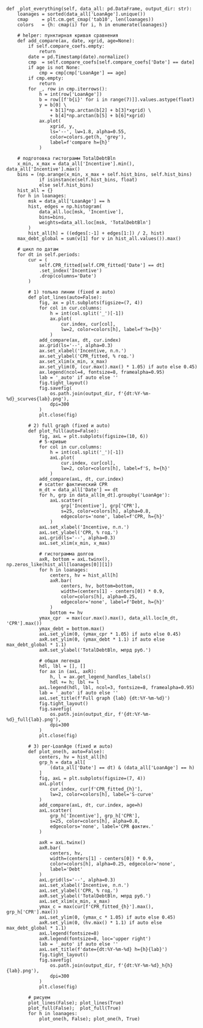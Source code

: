     def _plot_everything(self, data_all: pd.DataFrame, output_dir: str):
        loanages = sorted(data_all['LoanAge'].unique())
        cmap     = plt.cm.get_cmap('tab10', len(loanages))
        colors   = {h: cmap(i) for i, h in enumerate(loanages)}

        # helper: пунктирная кривая сравнения
        def add_compare(ax, date, xgrid, age=None):
            if self.compare_coefs.empty:
                return
            date = pd.Timestamp(date).normalize()
            cmp  = self.compare_coefs[self.compare_coefs['Date'] == date]
            if age is not None:
                cmp = cmp[cmp['LoanAge'] == age]
            if cmp.empty:
                return
            for _, row in cmp.iterrows():
                h = int(row['LoanAge'])
                b = row[[f'b{i}' for i in range(7)]].values.astype(float)
                y = b[0] \
                    + b[1]*np.arctan(b[2] + b[3]*xgrid) \
                    + b[4]*np.arctan(b[5] + b[6]*xgrid)
                ax.plot(
                    xgrid, y,
                    ls='--', lw=1.8, alpha=0.55,
                    color=colors.get(h, 'grey'),
                    label=f'compare h={h}'
                )

        # подготовка гистограмм TotalDebtBln
        x_min, x_max = data_all['Incentive'].min(), data_all['Incentive'].max()
        bins = (np.arange(x_min, x_max + self.hist_bins, self.hist_bins)
                if isinstance(self.hist_bins, float)
                else self.hist_bins)
        hist_all = {}
        for h in loanages:
            msk = data_all['LoanAge'] == h
            hist, edges = np.histogram(
                data_all.loc[msk, 'Incentive'],
                bins=bins,
                weights=data_all.loc[msk, 'TotalDebtBln']
            )
            hist_all[h] = ((edges[:-1] + edges[1:]) / 2, hist)
        max_debt_global = sum(v[1] for v in hist_all.values()).max()

        # цикл по датам
        for dt in self.periods:
            cur = (
                self.CPR_fitted[self.CPR_fitted['Date'] == dt]
                .set_index('Incentive')
                .drop(columns='Date')
            )

            # 1) только линии (fixed и auto)
            def plot_lines(auto=False):
                fig, ax = plt.subplots(figsize=(7, 4))
                for col in cur.columns:
                    h = int(col.split('_')[-1])
                    ax.plot(
                        cur.index, cur[col],
                        lw=2, color=colors[h], label=f'h={h}'
                    )
                add_compare(ax, dt, cur.index)
                ax.grid(ls='--', alpha=0.3)
                ax.set_xlabel('Incentive, п.п.')
                ax.set_ylabel('CPR_fitted, % год.')
                ax.set_xlim(x_min, x_max)
                ax.set_ylim(0, (cur.max().max() * 1.05) if auto else 0.45)
                ax.legend(ncol=4, fontsize=8, framealpha=0.95)
                lab = '_auto' if auto else ''
                fig.tight_layout()
                fig.savefig(
                    os.path.join(output_dir, f'{dt:%Y-%m-%d}_scurves{lab}.png'),
                    dpi=300
                )
                plt.close(fig)

            # 2) full graph (fixed и auto)
            def plot_full(auto=False):
                fig, axL = plt.subplots(figsize=(10, 6))
                # S-кривые
                for col in cur.columns:
                    h = int(col.split('_')[-1])
                    axL.plot(
                        cur.index, cur[col],
                        lw=2, color=colors[h], label=f'S, h={h}'
                    )
                add_compare(axL, dt, cur.index)
                # scatter фактический CPR
                m_dt = data_all['Date'] == dt
                for h, grp in data_all[m_dt].groupby('LoanAge'):
                    axL.scatter(
                        grp['Incentive'], grp['CPR'],
                        s=25, color=colors[h], alpha=0.8,
                        edgecolors='none', label=f'CPR, h={h}'
                    )
                axL.set_xlabel('Incentive, п.п.')
                axL.set_ylabel('CPR, % год.')
                axL.grid(ls='--', alpha=0.3)
                axL.set_xlim(x_min, x_max)

                # гистограмма долгов
                axR, bottom = axL.twinx(), np.zeros_like(hist_all[loanages[0]][1])
                for h in loanages:
                    centers, hv = hist_all[h]
                    axR.bar(
                        centers, hv, bottom=bottom,
                        width=(centers[1] - centers[0]) * 0.9,
                        color=colors[h], alpha=0.25,
                        edgecolor='none', label=f'Debt, h={h}'
                    )
                    bottom += hv
                ymax_cpr  = max(cur.max().max(), data_all.loc[m_dt, 'CPR'].max())
                ymax_debt = bottom.max()
                axL.set_ylim(0, (ymax_cpr * 1.05) if auto else 0.45)
                axR.set_ylim(0, (ymax_debt * 1.1) if auto else max_debt_global * 1.1)
                axR.set_ylabel('TotalDebtBln, млрд руб.')

                # общая легенда
                hdl, lbl = [], []
                for ax in (axL, axR):
                    h, l = ax.get_legend_handles_labels()
                    hdl += h; lbl += l
                axL.legend(hdl, lbl, ncol=3, fontsize=8, framealpha=0.95)
                lab = '_auto' if auto else ''
                axL.set_title(f'Full graph {lab} {dt:%Y-%m-%d}')
                fig.tight_layout()
                fig.savefig(
                    os.path.join(output_dir, f'{dt:%Y-%m-%d}_full{lab}.png'),
                    dpi=300
                )
                plt.close(fig)

            # 3) per-LoanAge (fixed и auto)
            def plot_one(h, auto=False):
                centers, hv = hist_all[h]
                grp_h = data_all[
                    (data_all['Date'] == dt) & (data_all['LoanAge'] == h)
                ]
                fig, axL = plt.subplots(figsize=(7, 4))
                axL.plot(
                    cur.index, cur[f'CPR_fitted_{h}'],
                    lw=2, color=colors[h], label='S-curve'
                )
                add_compare(axL, dt, cur.index, age=h)
                axL.scatter(
                    grp_h['Incentive'], grp_h['CPR'],
                    s=25, color=colors[h], alpha=0.8,
                    edgecolors='none', label='CPR фактич.'
                )

                axR = axL.twinx()
                axR.bar(
                    centers, hv,
                    width=(centers[1] - centers[0]) * 0.9,
                    color=colors[h], alpha=0.25, edgecolor='none',
                    label='Debt'
                )
                axL.grid(ls='--', alpha=0.3)
                axL.set_xlabel('Incentive, п.п.')
                axL.set_ylabel('CPR, % год.')
                axR.set_ylabel('TotalDebtBln, млрд руб.')
                axL.set_xlim(x_min, x_max)
                ymax_c = max(cur[f'CPR_fitted_{h}'].max(), grp_h['CPR'].max())
                axL.set_ylim(0, (ymax_c * 1.05) if auto else 0.45)
                axR.set_ylim(0, (hv.max() * 1.1) if auto else max_debt_global * 1.1)
                axL.legend(fontsize=8)
                axR.legend(fontsize=8, loc='upper right')
                lab = '_auto' if auto else ''
                axL.set_title(f'date={dt:%Y-%m-%d} h={h}{lab}')
                fig.tight_layout()
                fig.savefig(
                    os.path.join(output_dir, f'{dt:%Y-%m-%d}_h{h}{lab}.png'),
                    dpi=300
                )
                plt.close(fig)

            # рисуем
            plot_lines(False); plot_lines(True)
            plot_full(False);  plot_full(True)
            for h in loanages:
                plot_one(h, False); plot_one(h, True)
